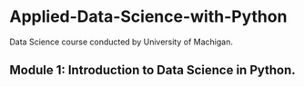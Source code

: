 # Applied-Data-Science-with-Python
Data Science course conducted by University of Machigan.    

## Module 1: Introduction to Data Science  in Python.
